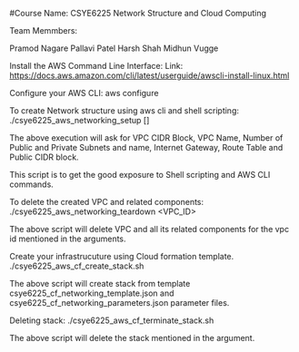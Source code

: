 #Course Name: CSYE6225 Network Structure and Cloud Computing

Team Memmbers:

Pramod Nagare
Pallavi Patel
Harsh Shah
Midhun Vugge

Install the AWS Command Line Interface: Link: https://docs.aws.amazon.com/cli/latest/userguide/awscli-install-linux.html

Configure your AWS CLI: aws configure

To create Network structure using aws cli and shell scripting: ./csye6225_aws_networking_setup []

The above execution will ask for VPC CIDR Block, VPC Name, Number of Public and Private Subnets and name, Internet Gateway, Route Table and Public CIDR block.

This script is to get the good exposure to Shell scripting and AWS CLI commands.

To delete the created VPC and related components: ./csye6225_aws_networking_teardown <VPC_ID>

The above script will delete VPC and all its related components for the vpc id mentioned in the arguments.

Create your infrastrucuture using Cloud formation template. ./csye6225_aws_cf_create_stack.sh

The above script will create stack from template csye6225_cf_networking_template.json and csye6225_cf_networking_parameters.json parameter files.

Deleting stack: ./csye6225_aws_cf_terminate_stack.sh

The above script will delete the stack mentioned in the argument.
